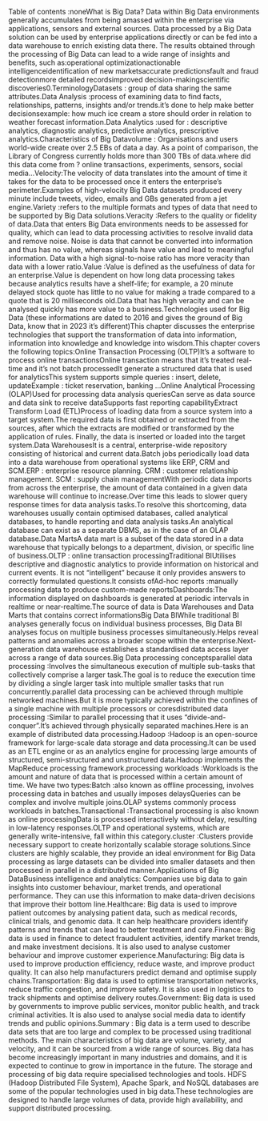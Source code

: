  Table of contents :noneWhat is Big Data? Data within Big Data environments generally accumulates from being amassed within the enterprise via applications, sensors and external sources. Data processed by a Big Data solution can be used by enterprise applications directly or can be fed into a data warehouse to enrich existing data there. The results obtained through the processing of Big Data can lead to a wide range of insights and benefits, such as:operational optimizationactionable intelligenceidentification of new marketsaccurate predictionsfault and fraud detectionmore detailed recordsimproved decision-makingscientific discoveries0.TerminologyDatasets : group of data sharing the same attributes.Data Analysis :process of examining data to find facts, relationships, patterns, insights and/or trends.it’s done to help make better decisionsexample: how much ice cream a store should order in relation to weather forecast information.Data Analytics :used for : descriptive analytics, diagnostic analytics, predictive analytics, prescriptive analytics.Characteristics of Big Datavolume : Organisations and users world-wide create over 2.5 EBs of data a day. As a point of comparison, the Library of Congress currently holds more than 300 TBs of data.where did this data come from ? online transactions, experiments, sensors, social media…Velocity:The velocity of data translates into the amount of time it takes for the data to be processed once it enters the enterprise’s perimeter.Examples of high-velocity Big Data datasets produced every minute include tweets, video, emails and GBs generated from a jet engine.Variety :refers to the multiple formats and types of data that need to be supported by Big Data solutions.Veracity :Refers to the quality or fidelity of data.Data that enters Big Data environments needs to be assessed for quality, which can lead to data processing activities to resolve invalid data and remove noise.  Noise is data that cannot be converted into information and thus has no value, whereas signals have value and lead to meaningful information. Data with a high signal-to-noise ratio has more veracity than data with a lower ratio.Value :Value is defined as the usefulness of data for an enterprise.Value is dependent on how long data processing takes because analytics results have a shelf-life; for example, a 20 minute delayed stock quote has little to no value for making a trade compared to a quote that is 20 milliseconds old.Data that has high veracity and can be analysed quickly has more value to a business.Technologies used for Big Data  (these informations are dated to 2016 and gives the ground of Big Data, know that in 2023 it’s different)This chapter discusses the enterprise technologies that support the transformation of data into information, information into knowledge and knowledge into wisdom.This chapter covers the following topics:Online Transaction Processing (OLTP)It’s a software to process online transactionsOnline transaction means that it’s treated real-time and it’s not batch processedIt generate a structured data that is used for analyticsThis system supports simple queries : insert, delete, updateExample : ticket reservation, banking …Online Analytical Processing (OLAP)Used for processing data analysis queriesCan serve as data source and data sink to receive dataSupports fast reporting capabilityExtract Transform Load (ETL)Process of loading data from a source system into a target system.The required data is first obtained or extracted from the sources, after which the extracts are modified or transformed by the application of rules. Finally, the data is inserted or loaded into the target system.Data WarehousesIt is a central, enterprise-wide repository consisting of historical and current data.Batch jobs periodically load data into a data warehouse from operational systems like ERP, CRM and SCM.ERP : enterprise resource planning. CRM : customer relationship management. SCM : supply chain managementWith periodic data imports from across the enterprise, the amount of data contained in a given data warehouse will continue to increase.Over time this leads to slower query response times for data analysis tasks.To resolve this shortcoming, data warehouses usually contain optimised databases, called analytical databases, to handle reporting and data analysis tasks.An analytical database can exist as a separate DBMS, as in the case of an OLAP database.Data MartsA data mart is a subset of the data stored in a data warehouse that typically belongs to a department, division, or specific line of business.OLTP : online transaction processingTraditional BIUtilises descriptive and diagnostic analytics to provide information on historical and current events. It is not “intelligent” because it only provides answers to correctly formulated questions.It consists ofAd-hoc reports :manually processing data to produce custom-made reportsDashboards:The information displayed on dashboards is generated at periodic intervals in realtime or near-realtime.The source of data is Data Warehouses and Data Marts that contains correct informationsBig Data BIWhile traditional BI analyses generally focus on individual business processes, Big Data BI analyses focus on multiple business processes simultaneously.Helps reveal patterns and anomalies across a broader scope within the enterprise.Next-generation data warehouse establishes a standardised data access layer across a range of data sources.Big Data processing conceptsparallel data processing :Involves the simultaneous execution of multiple sub-tasks that collectively comprise a larger task.The goal is to reduce the execution time by dividing a single larger task into multiple smaller tasks that run concurrently.parallel data processing can be achieved through multiple networked machines.But it is more typically achieved within the confines of a single machine with multiple processors or coresdistributed data processing :Similar to parallel processing that it uses “divide-and-conquer”.It’s achieved through physically separated machines.Here is an example of distributed data processing.Hadoop :Hadoop is an open-source framework for large-scale data storage and data processing.It can be used as an ETL engine or as an analytics engine for processing large amounts of structured, semi-structured and unstructured data.Hadoop implements the MapReduce processing framework.processing workloads :Workloads is the amount and nature of data that is processed within a certain amount of time. We have two types:Batch :also known as offline processing, involves processing data in batches and usually imposes delaysQueries can be complex and involve multiple joins.OLAP systems commonly process workloads in batches.Transactional :Transactional processing is also known as online processingData is processed interactively without delay, resulting in low-latency responses.OLTP and operational systems, which are generally write-intensive, fall within this category.cluster :Clusters provide necessary support to create horizontally scalable storage solutions.Since clusters are highly scalable, they provide an ideal environment for Big Data processing as large datasets can be divided into smaller datasets and then processed in parallel in a distributed manner.Applications of Big DataBusiness intelligence and analytics: Companies use big data to gain insights into customer behaviour, market trends, and operational performance. They can use this information to make data-driven decisions that improve their bottom line.Healthcare: Big data is used to improve patient outcomes by analysing patient data, such as medical records, clinical trials, and genomic data. It can help healthcare providers identify patterns and trends that can lead to better treatment and care.Finance: Big data is used in finance to detect fraudulent activities, identify market trends, and make investment decisions. It is also used to analyse customer behaviour and improve customer experience.Manufacturing: Big data is used to improve production efficiency, reduce waste, and improve product quality. It can also help manufacturers predict demand and optimise supply chains.Transportation: Big data is used to optimise transportation networks, reduce traffic congestion, and improve safety. It is also used in logistics to track shipments and optimise delivery routes.Government: Big data is used by governments to improve public services, monitor public health, and track criminal activities. It is also used to analyse social media data to identify trends and public opinions.Summary : Big data is a term used to describe data sets that are too large and complex to be processed using traditional methods. The main characteristics of big data are volume, variety, and velocity, and it can be sourced from a wide range of sources. Big data has become increasingly important in many industries and domains, and it is expected to continue to grow in importance in the future. The storage and processing of big data require specialised technologies and tools. HDFS (Hadoop Distributed File System), Apache Spark, and NoSQL databases are some of the popular technologies used in big data.These technologies are designed to handle large volumes of data, provide high availability, and support distributed processing.